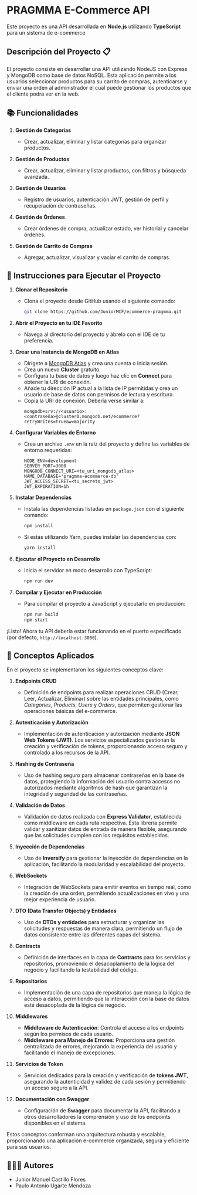 # PRAGMMA E-Commerce API

Este proyecto es una API desarrollada en **Node.js** utilizando **TypeScript** para un sistema de e-commerce

## Descripción del Proyecto 📋

El proyecto consiste en desarrollar una API utilizando NodeJS con Express y MongoDB como base de datos NoSQL. Esta aplicación permite a los usuarios seleccionar productos para su carrito de compras, autenticarse y enviar una orden al administrador el cual puede gestionar los productos que el cliente podra ver en la web.

## 📚 Funcionalidades

1. **Gestión de Categorías**

   - Crear, actualizar, eliminar y listar categorías para organizar productos.

2. **Gestión de Productos**

   - Crear, actualizar, eliminar y listar productos, con filtros y búsqueda avanzada.

3. **Gestión de Usuarios**

   - Registro de usuarios, autenticación JWT, gestión de perfil y recuperación de contraseñas.

4. **Gestión de Órdenes**

   - Crear órdenes de compra, actualizar estado, ver historial y cancelar órdenes.

5. **Gestión de Carrito de Compras**
   - Agregar, actualizar, visualizar y vaciar el carrito de compras.


## 🚀 Instrucciones para Ejecutar el Proyecto

1. **Clonar el Repositorio**
   - Clona el proyecto desde GitHub usando el siguiente comando:
     ```bash
     git clone https://github.com/JuniorMCF/ecommerce-pragmma.git
     ```

2. **Abrir el Proyecto en tu IDE Favorito**
   - Navega al directorio del proyecto y ábrelo con el IDE de tu preferencia.

3. **Crear una Instancia de MongoDB en Atlas**
   - Dirígete a [MongoDB Atlas](https://www.mongodb.com/cloud/atlas) y crea una cuenta o inicia sesión.
   - Crea un nuevo **Cluster** gratuito.
   - Configura tu base de datos y luego haz clic en **Connect** para obtener la URI de conexión.
   - Añade tu dirección IP actual a la lista de IP permitidas y crea un usuario de base de datos con permisos de lectura y escritura.
   - Copia la URI de conexión. Debería verse similar a:
     ```
     mongodb+srv://<usuario>:<contraseña>@cluster0.mongodb.net/ecommerce?retryWrites=true&w=majority
     ```

4. **Configurar Variables de Entorno**
   - Crea un archivo `.env` en la raíz del proyecto y define las variables de entorno requeridas:
     ```env
     NODE_ENV=development
     SERVER_PORT=3000
     MONGODB_CONNECT_URI=<tu_uri_mongodb_atlas>
     NAME_DATABASE='pragmma-ecommerce-db'
     JWT_ACCESS_SECRET=<tu_secreto_jwt>
     JWT_EXPIRATION=1h
     ```

5. **Instalar Dependencias**
   - Instala las dependencias listadas en `package.json` con el siguiente comando:
     ```bash
     npm install
     ```
   - Si estás utilizando Yarn, puedes instalar las dependencias con:
     ```bash
     yarn install
     ```

6. **Ejecutar el Proyecto en Desarrollo**
   - Inicia el servidor en modo desarrollo con TypeScript:
     ```bash
     npm run dev
     ```

7. **Compilar y Ejecutar en Producción**
   - Para compilar el proyecto a JavaScript y ejecutarlo en producción:
     ```bash
     npm run build
     npm start
     ```

¡Listo! Ahora tu API debería estar funcionando en el puerto especificado (por defecto, `http://localhost:3000`).


## 📘 Conceptos Aplicados

En el proyecto se implementaron los siguientes conceptos clave:

1. **Endpoints CRUD**
   - Definición de endpoints para realizar operaciones CRUD (Crear, Leer, Actualizar, Eliminar) sobre las entidades principales, como *Categories*, *Products*, *Users* y *Orders*, que permiten gestionar las operaciones básicas del e-commerce.

2. **Autenticación y Autorización**
   - Implementación de autenticación y autorización mediante **JSON Web Tokens (JWT)**. Los servicios especializados gestionan la creación y verificación de tokens, proporcionando acceso seguro y controlado a los recursos de la API.

3. **Hashing de Contraseña**
   - Uso de hashing seguro para almacenar contraseñas en la base de datos, protegiendo la información del usuario contra accesos no autorizados mediante algoritmos de hash que garantizan la integridad y seguridad de las contraseñas.

4. **Validación de Datos**
   - Validación de datos realizada con **Express Validator**, establecida como middleware en cada ruta respectiva. Esta librería permite validar y sanitizar datos de entrada de manera flexible, asegurando que las solicitudes cumplen con los requisitos establecidos.

5. **Inyección de Dependencias**
   - Uso de **Inversify** para gestionar la inyección de dependencias en la aplicación, facilitando la modularidad y escalabilidad del proyecto.

6. **WebSockets**
   - Integración de WebSockets para emitir eventos en tiempo real, como la creación de una orden, permitiendo actualizaciones en vivo y una mejor experiencia de usuario.

7. **DTO (Data Transfer Objects) y Entidades**
   - Uso de **DTOs y entidades** para estructurar y organizar las solicitudes y respuestas de manera clara, permitiendo un flujo de datos consistente entre las diferentes capas del sistema.

8. **Contracts**
   - Definición de interfaces en la capa de **Contracts** para los servicios y repositorios, promoviendo el desacoplamiento de la lógica del negocio y facilitando la testabilidad del código.

9. **Repositorios**
   - Implementación de una capa de repositorios que maneja la lógica de acceso a datos, permitiendo que la interacción con la base de datos esté desacoplada de la lógica de negocio.

10. **Middlewares**
    - **Middleware de Autenticación**: Controla el acceso a los endpoints según los permisos de cada usuario.
    - **Middleware para Manejo de Errores**: Proporciona una gestión centralizada de errores, mejorando la experiencia del usuario y facilitando el manejo de excepciones.

11. **Servicios de Token**
    - Servicios dedicados para la creación y verificación de **tokens JWT**, asegurando la autenticidad y validez de cada sesión y permitiendo un acceso seguro a la API.

12. **Documentación con Swagger**
    - Configuración de **Swagger** para documentar la API, facilitando a otros desarrolladores la comprensión y uso de los endpoints disponibles en el sistema.

Estos conceptos conforman una arquitectura robusta y escalable, proporcionando una aplicación e-commerce organizada, segura y eficiente para sus usuarios.


## 👩🏻‍💻 Autores

- Junior Manuel Castillo Flores
- Paulo Antonio Ugarte Mendoza
